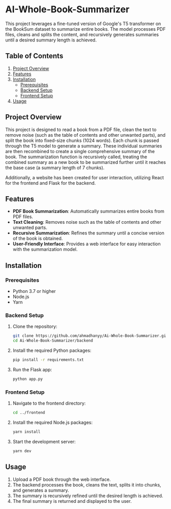 # AI-Whole-Book-Summarizer

This project leverages a fine-tuned version of Google's T5 transformer on the BookSum dataset to summarize entire books. The model processes PDF files, cleans and splits the content, and recursively generates summaries until a desired summary length is achieved.

## Table of Contents

1. [Project Overview](#project-overview)
2. [Features](#features)
3. [Installation](#installation)
    - [Prerequisites](#prerequisites)
    - [Backend Setup](#backend-setup)
    - [Frontend Setup](#frontend-setup)
4. [Usage](#usage)

## Project Overview

This project is designed to read a book from a PDF file, clean the text to remove noise (such as the table of contents and other unwanted parts), and split the book into fixed-size chunks (1024 words). Each chunk is passed through the T5 model to generate a summary. These individual summaries are then recombined to create a single comprehensive summary of the book. The summarization function is recursively called, treating the combined summary as a new book to be summarized further until it reaches the base case (a summary length of 7 chunks).

Additionally, a website has been created for user interaction, utilizing React for the frontend and Flask for the backend.

## Features

* **PDF Book Summarization**: Automatically summarizes entire books from PDF files.
* **Text Cleaning**: Removes noise such as the table of contents and other unwanted parts.
* **Recursive Summarization**: Refines the summary until a concise version of the book is obtained.
* **User-Friendly Interface**: Provides a web interface for easy interaction with the summarization model.

## Installation

### Prerequisites

- Python 3.7 or higher
- Node.js
- Yarn

### Backend Setup

1. Clone the repository:

    ```sh
    git clone https://github.com/ahmadhanyy/Ai-Whole-Book-Summarizer.git
    cd Ai-Whole-Book-Summarizer/backend
    ```

2. Install the required Python packages:

    ```sh
    pip install -r requirements.txt
    ```

3. Run the Flask app:

    ```sh
    python app.py
    ```

### Frontend Setup

1. Navigate to the frontend directory:

    ```sh
    cd ../frontend
    ```

2. Install the required Node.js packages:

    ```sh
    yarn install
    ```

3. Start the development server:

    ```sh
    yarn dev
    ```

## Usage

1. Upload a PDF book through the web interface.
2. The backend processes the book, cleans the text, splits it into chunks, and generates a summary.
3. The summary is recursively refined until the desired length is achieved.
4. The final summary is returned and displayed to the user.
